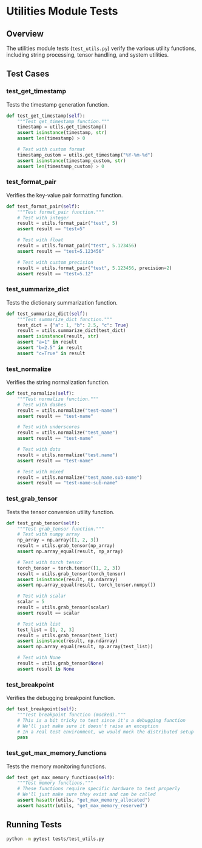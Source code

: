 # Utilities Module Tests

## Overview

The utilities module tests (`test_utils.py`) verify the various utility functions, including string processing, tensor handling, and system utilities.

## Test Cases

### test_get_timestamp

Tests the timestamp generation function.

```python
def test_get_timestamp(self):
    """Test get_timestamp function."""
    timestamp = utils.get_timestamp()
    assert isinstance(timestamp, str)
    assert len(timestamp) > 0

    # Test with custom format
    timestamp_custom = utils.get_timestamp("%Y-%m-%d")
    assert isinstance(timestamp_custom, str)
    assert len(timestamp_custom) > 0
```

### test_format_pair

Verifies the key-value pair formatting function.

```python
def test_format_pair(self):
    """Test format_pair function."""
    # Test with integer
    result = utils.format_pair("test", 5)
    assert result == "test=5"

    # Test with float
    result = utils.format_pair("test", 5.123456)
    assert result == "test=5.123456"

    # Test with custom precision
    result = utils.format_pair("test", 5.123456, precision=2)
    assert result == "test=5.12"
```

### test_summarize_dict

Tests the dictionary summarization function.

```python
def test_summarize_dict(self):
    """Test summarize_dict function."""
    test_dict = {"a": 1, "b": 2.5, "c": True}
    result = utils.summarize_dict(test_dict)
    assert isinstance(result, str)
    assert "a=1" in result
    assert "b=2.5" in result
    assert "c=True" in result
```

### test_normalize

Verifies the string normalization function.

```python
def test_normalize(self):
    """Test normalize function."""
    # Test with dashes
    result = utils.normalize("test-name")
    assert result == "test-name"

    # Test with underscores
    result = utils.normalize("test_name")
    assert result == "test-name"

    # Test with dots
    result = utils.normalize("test.name")
    assert result == "test-name"

    # Test with mixed
    result = utils.normalize("test_name.sub-name")
    assert result == "test-name-sub-name"
```

### test_grab_tensor

Tests the tensor conversion utility function.

```python
def test_grab_tensor(self):
    """Test grab_tensor function."""
    # Test with numpy array
    np_array = np.array([1, 2, 3])
    result = utils.grab_tensor(np_array)
    assert np.array_equal(result, np_array)

    # Test with torch tensor
    torch_tensor = torch.tensor([1, 2, 3])
    result = utils.grab_tensor(torch_tensor)
    assert isinstance(result, np.ndarray)
    assert np.array_equal(result, torch_tensor.numpy())

    # Test with scalar
    scalar = 5
    result = utils.grab_tensor(scalar)
    assert result == scalar

    # Test with list
    test_list = [1, 2, 3]
    result = utils.grab_tensor(test_list)
    assert isinstance(result, np.ndarray)
    assert np.array_equal(result, np.array(test_list))

    # Test with None
    result = utils.grab_tensor(None)
    assert result is None
```

### test_breakpoint

Verifies the debugging breakpoint function.

```python
def test_breakpoint(self):
    """Test breakpoint function (mocked)."""
    # This is a bit tricky to test since it's a debugging function
    # We'll just make sure it doesn't raise an exception
    # In a real test environment, we would mock the distributed setup
    pass
```

### test_get_max_memory_functions

Tests the memory monitoring functions.

```python
def test_get_max_memory_functions(self):
    """Test memory functions."""
    # These functions require specific hardware to test properly
    # We'll just make sure they exist and can be called
    assert hasattr(utils, "get_max_memory_allocated")
    assert hasattr(utils, "get_max_memory_reserved")
```

## Running Tests

```bash
python -m pytest tests/test_utils.py
```